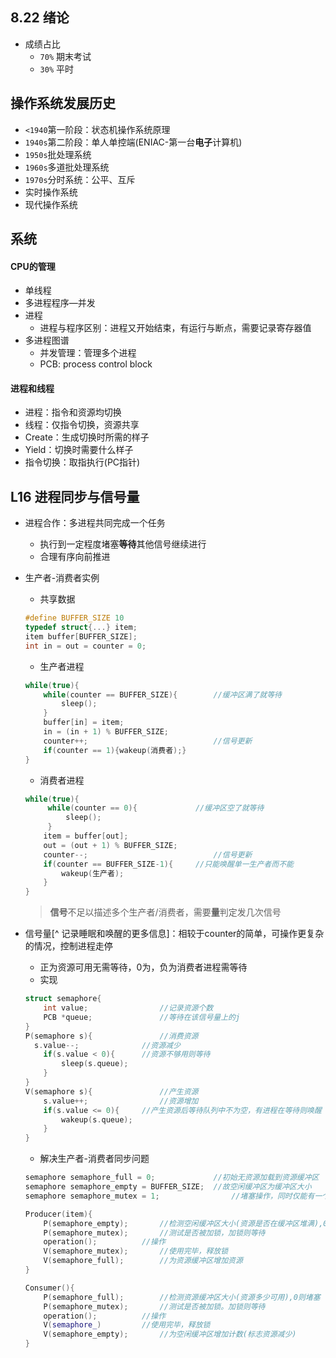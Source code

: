 ## 8.22 绪论

- 成绩占比
  - `70%` 期末考试
  - `30%` 平时

## 操作系统发展历史
- `<1940`第一阶段：状态机操作系统原理
- `1940s`第二阶段：单人单控端(ENIAC-第一台**电子**计算机)
- `1950s`批处理系统
- `1960s`多道批处理系统
- `1970s`分时系统：公平、互斥
- 实时操作系统
- 现代操作系统

## 

## 系统







#### CPU的管理

- 单线程
- 多进程程序—并发
- 进程
  - 进程与程序区别：进程又开始结束，有运行与断点，需要记录寄存器值
- 多进程图谱
  - 并发管理：管理多个进程
  - PCB: process control block

#### 进程和线程

- 进程：指令和资源均切换
- 线程：仅指令切换，资源共享
- Create：生成切换时所需的样子
- Yield：切换时需要什么样子
- 指令切换：取指执行(PC指针)





## L16 进程同步与信号量

- 进程合作：多进程共同完成一个任务

  - 执行到一定程度堵塞**等待**其他信号继续进行
  - 合理有序向前推进

- 生产者-消费者实例

  - 共享数据

  ```c++
  #define BUFFER_SIZE 10
  typedef struct{...} item;
  item buffer[BUFFER_SIZE];
  int in = out = counter = 0;
  ```

  - 生产者进程

  ```c++
  while(true){
      while(counter == BUFFER_SIZE){		//缓冲区满了就等待
          sleep();
      }
      buffer[in] = item;
      in = (in + 1) % BUFFER_SIZE;
      counter++;							//信号更新
      if(counter == 1){wakeup(消费者);}
  }
  ```

  - 消费者进程

  ```c++
  while(true){
       while(counter == 0){				//缓冲区空了就等待
           sleep();
       }
      item = buffer[out];
      out = (out + 1) % BUFFER_SIZE;
      counter--;							//信号更新
      if(counter == BUFFER_SIZE-1){		//只能唤醒单一生产者而不能
          wakeup(生产者);
      }
  }
  ```

  >  **信号**不足以描述多个生产者/消费者，需要**量**判定发几次信号

- 信号量[^ 记录睡眠和唤醒的更多信息]：相较于counter的简单，可操作更复杂的情况，控制进程走停

  - 正为资源可用无需等待，0为，负为消费者进程需等待
  - 实现

  ```c++
  struct semaphore{
      int value;				//记录资源个数
      PCB *queue;				//等待在该信号量上的j
  }
  P(semaphore s){				//消费资源
  	s.value--;				//资源减少
      if(s.value < 0){		//资源不够用则等待
          sleep(s.queue);
      }
  }
  V(semaphore s){				//产生资源
      s.value++;				//资源增加
      if(s.value <= 0){		//产生资源后等待队列中不为空，有进程在等待则唤醒
          wakeup(s.queue);
      }
  }
  ```
  
  - 解决生产者-消费者同步问题
  
  ```c++
  semaphore semaphore_full = 0;				//初始无资源加载到资源缓冲区
  semaphore semaphore_empty = BUFFER_SIZE;	//故空闲缓冲区为缓冲区大小
  semaphore semaphore_mutex = 1;				//堵塞操作，同时仅能有一个在操作
  
  Producer(item){
      P(semaphore_empty);		//检测空闲缓冲区大小(资源是否在缓冲区堆满),0则堵塞
      P(semaphore_mutex);		//测试是否被加锁，加锁则等待
      operation();			//操作
      V(semaphore_mutex);		//使用完毕，释放锁
      V(semaphore_full);		//为资源缓冲区增加资源
  }
  
  Consumer(){
      P(semaphore_full);		//检测资源缓冲区大小(资源多少可用),0则堵塞
      P(semaphore_mutex);		//测试是否被加锁。加锁则等待
      operation();			//操作
      V(semaphore_)			//使用完毕，释放锁
      V(semaphore_empty);		//为空闲缓冲区增加计数(标志资源减少)
  }
  ```
  
  